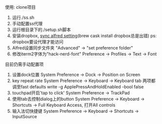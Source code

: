 使用:
clone项目
1. 运行./ss.sh
2. 手动配置ss代理
3. 运行根目录下的./setup.sh脚本
4. 安装dropbox, [sync alfred setting](https://www.alfredapp.com/help/advanced/sync/)(brew cask install dropbox总是出错)
ps: dropbox要设代理才能访问
5. Alfred设置同步文件夹
  "Advanced" -> "set preference folder"
6. 修改iterm2字体为"hack-nerd-font"
  Preference -> Profiles -> Text -> Font

目前仍需手动配置项
1. 设置dock位置
  System Preference -> Dock -> Position on Screen
2. key repeat rate
  System Preference -> Keyboard -> Keyboard tab
  两项都调至fast
  defaults write -g ApplePressAndHoldEnabled -bool false
3. touchpad开启'tap to click'
  System Preference -> TrackPad
3. 使用tab去控制dialog上的button
  System Preference -> Keyboard -> Shortcuts -> Full Keyboard Access, 打开All controls
4. 输入法切快捷键
  System Preference -> Keyboard -> Shortcuts -> InputSource
